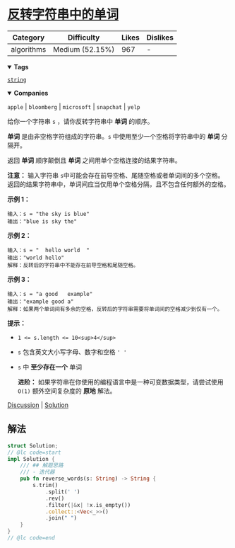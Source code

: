 # [反转字符串中的单词](https://leetcode.cn/problems/reverse-words-in-a-string/description/ "https://leetcode.cn/problems/reverse-words-in-a-string/description/")

| Category   | Difficulty      | Likes | Dislikes |
| ---------- | --------------- | ----- | -------- |
| algorithms | Medium (52.15%) | 967   | -        |

<details open=""><summary><strong>Tags</strong></summary>

[`string`](https://leetcode.com/tag/string "https://leetcode.com/tag/string")

<details open=""><summary><strong>Companies</strong></summary>

`apple` | `bloomberg` | `microsoft` | `snapchat` | `yelp`

给你一个字符串 `s` ，请你反转字符串中 **单词** 的顺序。

**单词** 是由非空格字符组成的字符串。`s` 中使用至少一个空格将字符串中的 **单词** 分隔开。

返回 **单词** 顺序颠倒且 **单词** 之间用单个空格连接的结果字符串。

**注意：** 输入字符串 `s`中可能会存在前导空格、尾随空格或者单词间的多个空格。返回的结果字符串中，单词间应当仅用单个空格分隔，且不包含任何额外的空格。

**示例 1：**

```
输入：s = "the sky is blue"
输出："blue is sky the"
```

**示例 2：**

```
输入：s = "  hello world  "
输出："world hello"
解释：反转后的字符串中不能存在前导空格和尾随空格。
```

**示例 3：**

```
输入：s = "a good   example"
输出："example good a"
解释：如果两个单词间有多余的空格，反转后的字符串需要将单词间的空格减少到仅有一个。
```

**提示：**

- `1 <= s.length <= 10<sup>4</sup>`
- `s` 包含英文大小写字母、数字和空格 `' '`
- `s` 中 **至少存在一个** 单词

  **进阶：** 如果字符串在你使用的编程语言中是一种可变数据类型，请尝试使用 `O(1)` 额外空间复杂度的 **原地** 解法。

[Discussion](https://leetcode.cn/problems/reverse-words-in-a-string/comments/ "https://leetcode.cn/problems/reverse-words-in-a-string/comments/") | [Solution](https://leetcode.cn/problems/reverse-words-in-a-string/solution/ "https://leetcode.cn/problems/reverse-words-in-a-string/solution/")

## 解法

```rust
struct Solution;
// @lc code=start
impl Solution {
    /// ## 解题思路
    /// - 迭代器
    pub fn reverse_words(s: String) -> String {
        s.trim()
            .split(' ')
            .rev()
            .filter(|&x| !x.is_empty())
            .collect::<Vec<_>>()
            .join(" ")
    }
}
// @lc code=end

```
